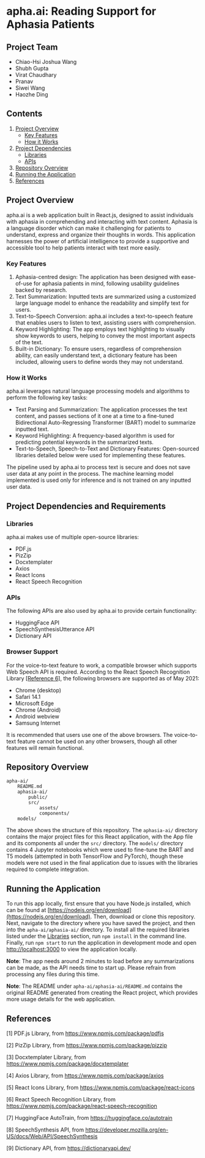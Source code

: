 # apha.ai: Reading Support for Aphasia Patients

## Project Team
- Chiao-Hsi Joshua Wang
- Shubh Gupta
- Virat Chaudhary
- Pranav
- Siwei Wang
- Haozhe Ding

## Contents
1. [Project Overview](#project-overview)
    - [Key Features](#key-features)
    - [How it Works](#how-it-works)
2. [Project Dependencies](#project-dependencies-and-requirements)
    - [Libraries](#libraries)
    - [APIs](#apis)
3. [Repository Overview](#repository-overview)
4. [Running the Application](#running-the-application)
5. [References](#references)

## Project Overview
apha.ai is a web application built in React.js, designed to assist individuals with aphasia in comprehending and interacting with text content. Aphasia is a language disorder which can make it challenging for patients to understand, express and organize their thoughts in words. This application harnesses the power of artificial intelligence to provide a supportive and accessible tool to help patients interact with text more easily.

### Key Features
1. Aphasia-centred design: The application has been designed with ease-of-use for aphasia patients in mind, following usability guidelines backed by research.
2. Text Summarization: Inputted texts are summarized using a customized large language model to enhance the readability and simplify text for users.
3. Text-to-Speech Conversion: apha.ai includes a text-to-speech feature that enables users to listen to text, assisting users with comprehension.
4. Keyword Highlighting: The app employs text highlighting to visually show keywords to users, helping to convey the most important aspects of the text.
5. Built-in Dictionary: To ensure users, regardless of comprehension ability, can easily understand text, a dictionary feature has been included, allowing users to define words they may not understand.

### How it Works
apha.ai leverages natural language processing models and algorithms to perform the following key tasks:
- Text Parsing and Summarization: The application processes the text content, and passes sections of it one at a time to a fine-tuned Bidirectional Auto-Regressing Transformer (BART) model to summarize inputted text.
- Keyword Highlighting: A frequency-based algorithm is used for predicting potential keywords in the summarized texts.
- Text-to-Speech, Speech-to-Text and Dictionary Features: Open-sourced libraries detailed below were used for implementing these features.

The pipeline used by apha.ai to process text is secure and does not save user data at any point in the process. The machine learning model implemented is used only for inference and is not trained on any inputted user data.

## Project Dependencies and Requirements
### Libraries
apha.ai makes use of multiple open-source libraries:
- PDF.js
- PizZip
- Docxtemplater
- Axios
- React Icons
- React Speech Recognition

### APIs
The following APIs are also used by apha.ai to provide certain functionality:
- HuggingFace API
- SpeechSynthesisUtterance API
- Dictionary API

### Browser Support
For the voice-to-text feature to work, a compatible browser which supports Web Speech API is required. According to the React Speech Recognition Library [[Reference 6]](#references), the following browsers are supported as of May 2021:
- Chrome (desktop)
- Safari 14.1
- Microsoft Edge
- Chrome (Android)
- Android webview
- Samsung Internet

It is recommended that users use one of the above browsers. The voice-to-text feature cannot be used on any other browsers, though all other features will remain functional.

## Repository Overview
```
apha-ai/
    README.md
    aphasia-ai/
        public/
        src/
            assets/
            components/
    models/
```
The above shows the structure of this repository. The `aphasia-ai/` directory contains the major project files for this React application, with the App file and its components all under the `src/` directory. The `models/` directory contains 4 Jupyter notebooks which were used to fine-tune the BART and T5 models (attempted in both TensorFlow and PyTorch), though these models were not used in the final application due to issues with the libraries required to complete integration.

## Running the Application
To run this app locally, first ensure that you have Node.js installed, which can be found at [https://nodejs.org/en/download](https://nodejs.org/en/download). Then, download or clone this repository. Next, navigate to the directory where you have saved the project, and then into the `apha-ai/aphasia-ai/` directory. To install all the required libraries listed under the [Libraries](#libraries) section, run `npm install` in the command line. Finally, run `npm start` to run the application in development mode and open [http://localhost:3000](http://localhost:3000) to view the application locally.

**Note**: The app needs around 2 minutes to load before any summarizations can be made, as the API needs time to start up. Please refrain from processing any files during this time.

**Note**: The README under `apha-ai/aphasia-ai/README.md` contains the original README generated from creating the React project, which provides more usage details for the web application.

## References
[1] PDF.js Library, from https://www.npmjs.com/package/pdfjs

[2] PizZip Library, from https://www.npmjs.com/package/pizzip

[3] Docxtemplater Library, from https://www.npmjs.com/package/docxtemplater

[4] Axios Library, from https://www.npmjs.com/package/axios

[5] React Icons Library, from https://www.npmjs.com/package/react-icons

[6] React Speech Recognition Library, from https://www.npmjs.com/package/react-speech-recognition

[7] HuggingFace AutoTrain, from https://huggingface.co/autotrain

[8] SpeechSynthesis API, from https://developer.mozilla.org/en-US/docs/Web/API/SpeechSynthesis

[9] Dictionary API, from https://dictionaryapi.dev/
